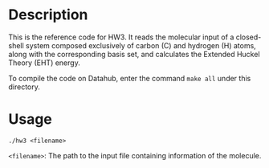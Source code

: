 # Description
This is the reference code for HW3. It reads the molecular input of a closed-shell system composed exclusively of carbon (C) and hydrogen (H) atoms, along with the corresponding basis set, and calculates the Extended Huckel Theory (EHT) energy.

To compile the code on Datahub, enter the command `make all` under this directory.

# Usage
```
./hw3 <filename>
```
`<filename>`: The path to the input file containing information of the molecule.

